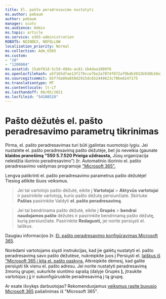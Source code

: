 ```yaml
---
title: El. pašto peradresavimo nustatyti
ms.author: pebaum
author: pebaum
manager: scotv
ms.audience: Admin
ms.topic: article
ms.service: o365-administration
ROBOTS: NOINDEX, NOFOLLOW
localization_priority: Normal
ms.collection: Adm_O365
ms.custom:
- "20"
- "1200004"
ms.assetid: 15abf81d-5c5d-49da-ac81-1b4daa1809f6
ms.openlocfilehash: a5f165dfae13f179cce7be2a707df072af9bdb3832b938b18e3e023daa756b79
ms.sourcegitcommit: b5f7da89a650d2915dc652449623c78be6247175
ms.translationtype: MT
ms.contentlocale: lt-LT
ms.lasthandoff: 08/05/2021
ms.locfileid: "54108528"
---
```

# <a name="check-the-email-forwarding-settings-for-a-mailbox"></a>Pašto dėžutės el. pašto peradresavimo parametrų tikrinimas

Pirma, el. pašto peradresavimas turi būti įgalintas nuomotojo lygiu. Jei nustatėte el. pašto peradresavimą pašto dėžutėje, bet jis neveikia (gaunate **klaidos pranešimą "550 5.7.520 Prieiga uždrausta,** Jūsų organizacija neleidžia išorinio peradresavimo") žr. Automatinio išorinio el. pašto peradresavimo valdymas programoje ["Microsoft 365".](https://docs.microsoft.com/microsoft-365/security/office-365-security/external-email-forwarding?view=o365-worldwide)

Lengva patikrinti el. pašto peradresavimo parametrus pašto dėžutėje! Tiesiog atlikite šiuos veiksmus.
  
> Jei tai vartotojo pašto dėžutė, eikite į **Vartotojai** \> **Aktyvūs vartotojai** ir pasirinkite vartotoją, kurio pašto dėžutę persiunčiate. Skirtuke **Paštas** pasirinkite Valdyti **el. pašto peradresavimą**.

> Jei tai bendrinama pašto dėžutė, eikite į **Grupės** \> **bendrai naudojamos pašto** dėžutės ir pasirinkite bendrinamą pašto dėžutę, kurią persiunčiate. Pasirinkite **Redaguoti,** jei norite persiųsti el. laiškus.

Daugiau informacijos žr. [El. pašto peradresavimo konfigūravimas Microsoft 365](https://docs.microsoft.com/microsoft-365/admin/email/configure-email-forwarding).
  
Norėdami vartotojams siųsti instrukcijas, kad jie galėtų nustatyti el. pašto peradresavimą savo pašto dėžutėse, nukreipkite juos į Persiųsti el. [laiškus iš "Microsoft 365 į kitą el. pašto paskyrą.](https://support.office.com/article/Forward-email-from-Office-365-to-another-email-account-1ed4ee1e-74f8-4f53-a174-86b748ff6a0e) Atkreipkite dėmesį, kad galite persiųsti tik vienu el. pašto adresu. Jei norite nustatyti peradresavimą žmonių grupei, sukurkite siuntimo sąrašą (dalyje Grupės **),** įtraukite vartotojus į jį ir sukonfigūruokite peradresavimą į tą grupę.
  
Ar esate išvykęs darbuotojas? Rekomenduojamus [veiksmus rasite buvusio Microsoft 365](https://docs.microsoft.com/microsoft-365/admin/add-users/remove-former-employee) pašalinimas iš "Microsoft 365".
